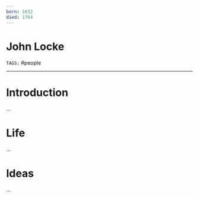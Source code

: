 ```yaml
---
born: 1632
died: 1704
---
```

# John Locke
`TAGS:` #people 

---
# Introduction
...
# Life
...
# Ideas
...